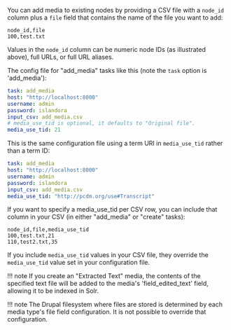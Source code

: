 You can add media to existing nodes by providing a CSV file with a `node_id` column plus a `file` field that contains the name of the file you want to add:

```text
node_id,file
100,test.txt
```
Values in the `node_id` column can be numeric node IDs (as illustrated above), full URLs, or full URL aliases.

The config file for "add_media" tasks like this (note the `task` option is 'add_media'):

```yaml
task: add_media
host: "http://localhost:8000"
username: admin
password: islandora
input_csv: add_media.csv
# media_use_tid is optional, it defaults to "Original file".
media_use_tid: 21
```

This is the same configuration file using a term URI in `media_use_tid` rather than a term ID:

```yaml
task: add_media
host: "http://localhost:8000"
username: admin
password: islandora
input_csv: add_media.csv
media_use_tid: "http://pcdm.org/use#Transcript"
```

If you want to specify a media_use_tid per CSV row, you can include that column in your CSV (in either "add_media" or "create" tasks):

```text
node_id,file,media_use_tid
100,test.txt,21
110,test2.txt,35
```

If you include `media_use_tid` values in your CSV file, they override the `media_use_tid` value set in your configuration file.

!!! note
    If you create an "Extracted Text" media, the contents of the specified text file will be added to the media's 'field_edited_text' field, allowing it to be indexed in Solr.

!!! note
    The Drupal filesystem where files are stored is determined by each media type's file field configuration. It is not possible to override that configuration.

